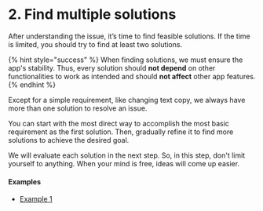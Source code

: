 # 2. Find multiple solutions

After understanding the issue, it’s time to find feasible solutions. If the time is limited, you should try to find at least two solutions.

{% hint style="success" %}
When finding solutions, we must ensure the app's stability. Thus, every solution should **not depend** on other functionalities to work as intended and should **not affect** other app features.
{% endhint %}

Except for a simple requirement, like changing text copy, we always have more than one solution to resolve an issue.

You can start with the most direct way to accomplish the most basic requirement as the first solution. Then, gradually refine it to find more solutions to achieve the desired goal.

We will evaluate each solution in the next step. So, in this step, don't limit yourself to anything. When your mind is free, ideas will come up easier.

#### Examples

* [Example 1](../example-1/2.-find-multiple-solutions.md)
